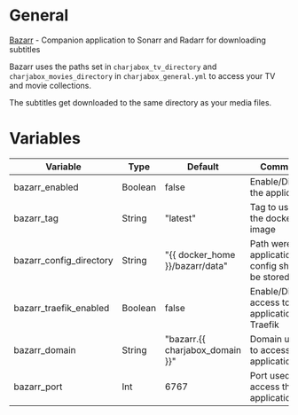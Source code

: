 # General
[Bazarr](https://github.com/morpheus65535/bazarr) - Companion application to Sonarr and Radarr for downloading subtitles

Bazarr uses the paths set in `charjabox_tv_directory` and `charjabox_movies_directory` in `charjabox_general.yml` to access your TV and movie collections.

The subtitles get downloaded to the same directory as your media files.

# Variables

| Variable                | Type    | Default                         | Comment                                          |
|-------------------------|---------|---------------------------------|--------------------------------------------------|
| bazarr_enabled          | Boolean | false                           | Enable/Disable the application                   |
| bazarr_tag              | String  | "latest"                        | Tag to use for the docker image                  |
| bazarr_config_directory | String  | "{{ docker_home }}/bazarr/data" | Path were application config should be stored    |
| bazarr_traefik_enabled  | Boolean | false                           | Enable/Disable access to application via Traefik |
| bazarr_domain           | String  | "bazarr.{{ charjabox_domain }}" | Domain used to access the application            |
| bazarr_port             | Int     | 6767                            | Port used to access the application              |
